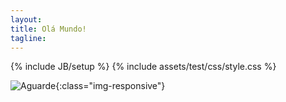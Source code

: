 ```yaml
---
layout: 
title: Olá Mundo!
tagline:
---
```

{% include JB/setup %}
{% include assets/test/css/style.css %}

![Aguarde](http://cinemaevideo.com/cinema/wp-content/uploads/aguarde.jpg){:class="img-responsive"}